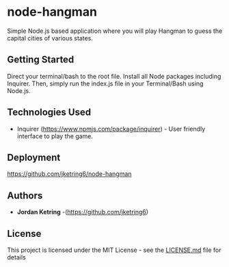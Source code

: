 # node-hangman

Simple Node.js based application where you will play Hangman to guess the capital cities of various states.

## Getting Started

Direct your terminal/bash to the root file. Install all Node packages including Inquirer. Then, simply run the index.js file in your Terminal/Bash using Node.js.

## Technologies Used

* Inquirer (https://www.npmjs.com/package/inquirer) - User friendly interface to play the game.

## Deployment

https://github.com/jketring6/node-hangman

## Authors

* **Jordan Ketring** -(https://github.com/jketring6)

## License

This project is licensed under the MIT License - see the [LICENSE.md](LICENSE.md) file for details